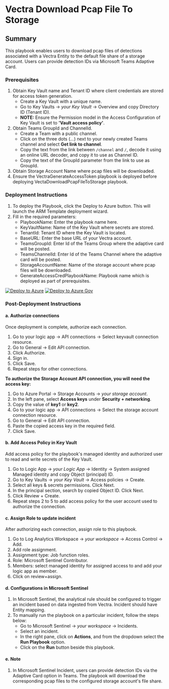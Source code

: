 # Vectra Download Pcap File To Storage

## Summary

This playbook enables users to download pcap files of detections associated with a Vectra Entity to the default file share of a storage account. Users can provide detection IDs via Microsoft Teams Adaptive Card.

### Prerequisites

1. Obtain Key Vault name and Tenant ID where client credentials are stored for access token generation.
   - Create a Key Vault with a unique name.
   - Go to Key Vaults → *your Key Vault* → Overview and copy Directory ID (Tenant ID).
   - **NOTE:** Ensure the Permission model in the Access Configuration of Key Vault is set to **'Vault access policy'**.
2. Obtain Teams GroupId and ChannelId.
   - Create a Team with a public channel.
   - Click on the three dots (...) next to your newly created Teams channel and select **Get link to channel**.
   - Copy the text from the link between `/channel` and `/`, decode it using an online URL decoder, and copy it to use as Channel ID.
   - Copy the text of the GroupId parameter from the link to use as GroupId.
3. Obtain Storage Account Name where pcap files will be downloaded.
4. Ensure the VectraGenerateAccessToken playbook is deployed before deploying VectaDownloadPcapFileToStorage playbook.

### Deployment Instructions

1. To deploy the Playbook, click the Deploy to Azure button. This will launch the ARM Template deployment wizard.
2. Fill in the required parameters:
   - PlaybookName: Enter the playbook name here.
   - KeyVaultName: Name of the Key Vault where secrets are stored.
   - TenantId: Tenant ID where the Key Vault is located.
   - BaseURL: Enter the base URL of your Vectra account.
   - TeamsGroupId: Enter Id of the Teams Group where the adaptive card will be posted.
   - TeamsChannelId: Enter Id of the Teams Channel where the adaptive card will be posted.
   - StorageAccountName: Name of the storage account where pcap files will be downloaded.
   - GenerateAccessCredPlaybookName: Playbook name which is deployed as part of prerequisites.

[![Deploy to Azure](https://aka.ms/deploytoazurebutton)](https://portal.azure.com/#create/Microsoft.Template/uri/https%3A%2F%2Fraw.githubusercontent.com%2FAzure%2FAzure-Sentinel%2Fmaster%2FSolutions%2FVectraXDR%2FPlaybooks%2FVectaDownloadPcapFileToStorage%2Fazuredeploy.json) [![Deploy to Azure Gov](https://aka.ms/deploytoazuregovbutton)](https://portal.azure.us/#create/Microsoft.Template/uri/https%3A%2F%2Fraw.githubusercontent.com%2FAzure%2FAzure-Sentinel%2Fmaster%2FSolutions%2FVectraXDR%2FPlaybooks%2FVectaDownloadPcapFileToStorage%2Fazuredeploy.json)

### Post-Deployment Instructions

#### a. Authorize connections

Once deployment is complete, authorize each connection.
1. Go to your logic app → API connections → Select keyvault connection resource.
2. Go to General → Edit API connection.
3. Click Authorize.
4. Sign in.
5. Click Save.
6. Repeat steps for other connections.

**To authorize the Storage Account API connection, you will need the access key:**
1. Go to Azure Portal → Storage Accounts → *your storage account*.
2. In the left pane, select **Access keys** under **Security + networking**.
3. Copy the value of **key1** or **key2**.
4. Go to your logic app → API connections → Select the storage account connection resource.
5. Go to General → Edit API connection.
6. Paste the copied access key in the required field.
7. Click Save.

#### b. Add Access Policy in Key Vault

Add access policy for the playbook's managed identity and authorized user to read and write secrets of the Key Vault.
1. Go to Logic App → *your Logic App* → Identity → System assigned Managed identity and copy Object (principal) ID.
2. Go to Key Vaults → *your Key Vault* → Access policies → Create.
3. Select all keys & secrets permissions. Click Next.
4. In the principal section, search by copied Object ID. Click Next.
5. Click Review + Create.
6. Repeat steps 2 to 5 to add access policy for the user account used to authorize the connection.

#### c. Assign Role to update incident

After authorizing each connection, assign role to this playbook.
1. Go to Log Analytics Workspace → *your workspace* → Access Control → Add.
2. Add role assignment.
3. Assignment type: Job function roles.
4. Role: Microsoft Sentinel Contributor.
5. Members: select managed identity for assigned access to and add your logic app as member.
6. Click on review+assign.

#### d. Configurations in Microsoft Sentinel

1. In Microsoft Sentinel, the analytical rule should be configured to trigger an incident based on data ingested from Vectra. Incident should have Entity mapping.
2. To manually run the playbook on a particular incident, follow the steps below:
   - Go to Microsoft Sentinel → *your workspace* → Incidents.
   - Select an incident.
   - In the right pane, click on **Actions**, and from the dropdown select the **Run Playbook** option.
   - Click on the **Run** button beside this playbook.

#### e. Note

1. In Microsoft Sentinel Incident, users can provide detection IDs via the Adaptive Card option in Teams. The playbook will download the corresponding pcap files to the configured storage account's file share.